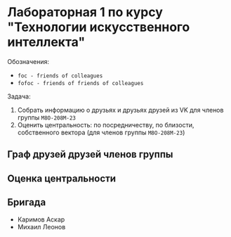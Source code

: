 # Лабораторная 1 по курсу "Технологии искусственного интеллекта"


Обозначения:
- `foc - friends of colleagues`
- `fofoc - friends of friends of colleagues`

Задача:
1) Собрать информацию о друзьях и друзьях друзей из VK для членов группы `М8О-208М-23`
2) Оценить центральность: по посредничеству, по близости, собственного вектора (для членов группы `М8О-208М-23`)

## Граф друзей друзей членов группы


## Оценка центральности


## Бригада
- Каримов Аскар
- Михаил Леонов

